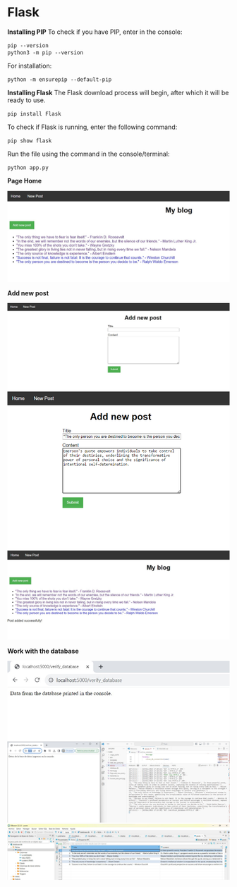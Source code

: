 # Flask

**Installing PIP**
To check if you have PIP, enter in the console:
```
pip --version
python3 -m pip --version
```
For installation:
```
python -m ensurepip --default-pip
```

**Installing Flask**
The Flask download process will begin, after which it will be ready to use.
```
pip install Flask
```
To check if Flask is running, enter the following command:
```
pip show flask
```

Run the file using the command in the console/terminal:
```
python app.py
```

**Page Home**

![Page Home](https://github.com/EkvKira/Blog_database_flask/blob/main/img_for_README/Home.jpg)

**Add new post**

![Page Add new post](https://github.com/EkvKira/Blog_database_flask/blob/main/img_for_README/Page_add_new_post.jpg)
![Add new post](https://github.com/EkvKira/Blog_database_flask/blob/main/img_for_README/Add_new_post.jpg)
![Success Add new post](https://github.com/EkvKira/Blog_database_flask/blob/main/img_for_README/Success_add_post.jpg)


**Work with the database**

![Page for verify the database](https://github.com/EkvKira/Blog_database_flask/blob/main/img_for_README/Page_check_db.jpg)
![Check the database](https://github.com/EkvKira/Blog_database_flask/blob/main/img_for_README/Check_DB.jpg)
![Work in DBeaver](https://github.com/EkvKira/Blog_database_flask/blob/main/img_for_README/DBeaver_bd.jpg)